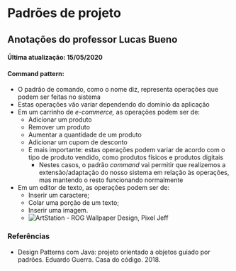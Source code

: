 # Padrões de projeto

## Anotações do professor Lucas Bueno

#### Última atualização: 15/05/2020

#### Command pattern:
- O padrão de comando, como o nome diz, representa operações que podem ser feitas no sistema
- Estas operações vão variar dependendo do domínio da aplicação
- Em um carrinho de *e-commerce,* as operações podem ser de:
    - Adicionar um produto
    - Remover um produto
    - Aumentar a quantidade de um produto
    - Adicionar um cupom de desconto
    - E mais importante: estas operações podem variar de acordo com o tipo de produto vendido, como produtos físicos e produtos digitais
        - Nestes casos, o padrão *command* vai permitir que realizemos a extensão/adaptação do nosso sistema em relação às operações, mas mantendo o resto funcionando normalmente
- Em um editor de texto, as operações podem ser de:
    - Inserir um caractere;
    - Colar uma porção de um texto;
    - Inserir uma imagem.
    - ![ArtStation - ROG Wallpaper Design, Pixel Jeff](pixel-jeff-clipa-s-16382316072292.gif)

### Referências

- Design Patterns com Java: projeto orientado a objetos guiado por padrões. Eduardo Guerra. Casa do código. 2018.